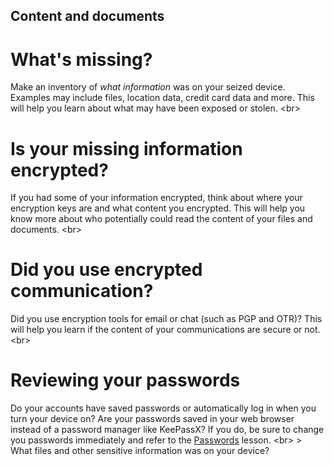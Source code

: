 
## Content and documents

# What&#39;s missing?
Make an inventory of *what information* was on your seized device. Examples may include files, location data, credit card data and more. This will help you learn about what may have been exposed or stolen.
&lt;br&gt;
# Is your missing information encrypted?
If you had some of your information encrypted, think about where your encryption keys are and what content you encrypted. This will help you know more about who potentially could read the content of your files and documents.
&lt;br&gt;
# Did you use encrypted communication?
Did you use encryption tools for email or chat (such as PGP and OTR)? This will help you learn if the content of your communications are secure or not.
&lt;br&gt;
# Reviewing your passwords
Do your accounts have saved passwords or automatically log in when you turn your device on? Are your passwords saved in your web browser instead of a password manager like KeePassX? If you do, be sure to change you passwords immediately and refer to the [Passwords](topics/understand-4-digisec/2-passwords/1-intro.md) lesson.
&lt;br&gt;
&gt; What files and other sensitive information was on your device?
